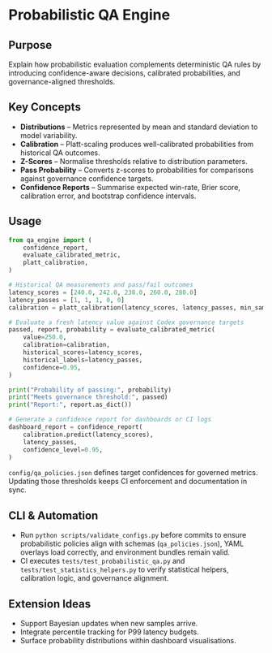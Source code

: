 # Probabilistic QA Engine

## Purpose

Explain how probabilistic evaluation complements deterministic QA rules by introducing confidence-aware decisions, calibrated probabilities, and governance-aligned thresholds.

## Key Concepts

- **Distributions** – Metrics represented by mean and standard deviation to model variability.
- **Calibration** – Platt-scaling produces well-calibrated probabilities from historical QA outcomes.
- **Z-Scores** – Normalise thresholds relative to distribution parameters.
- **Pass Probability** – Converts z-scores to probabilities for comparisons against governance confidence targets.
- **Confidence Reports** – Summarise expected win-rate, Brier score, calibration error, and bootstrap confidence intervals.

## Usage

```python
from qa_engine import (
    confidence_report,
    evaluate_calibrated_metric,
    platt_calibration,
)

# Historical QA measurements and pass/fail outcomes
latency_scores = [240.0, 242.0, 238.0, 260.0, 280.0]
latency_passes = [1, 1, 1, 0, 0]
calibration = platt_calibration(latency_scores, latency_passes, min_samples=5)

# Evaluate a fresh latency value against Codex governance targets
passed, report, probability = evaluate_calibrated_metric(
    value=250.0,
    calibration=calibration,
    historical_scores=latency_scores,
    historical_labels=latency_passes,
    confidence=0.95,
)

print("Probability of passing:", probability)
print("Meets governance threshold:", passed)
print("Report:", report.as_dict())

# Generate a confidence report for dashboards or CI logs
dashboard_report = confidence_report(
    calibration.predict(latency_scores),
    latency_passes,
    confidence_level=0.95,
)
```

`config/qa_policies.json` defines target confidences for governed metrics. Updating those thresholds keeps CI enforcement and documentation in sync.

## CLI & Automation

- Run `python scripts/validate_configs.py` before commits to ensure probabilistic policies align with schemas (`qa_policies.json`),
  YAML overlays load correctly, and environment bundles remain valid.
- CI executes `tests/test_probabilistic_qa.py` and `tests/test_statistics_helpers.py` to verify statistical helpers, calibration logic, and governance alignment.

## Extension Ideas

- Support Bayesian updates when new samples arrive.
- Integrate percentile tracking for P99 latency budgets.
- Surface probability distributions within dashboard visualisations.
